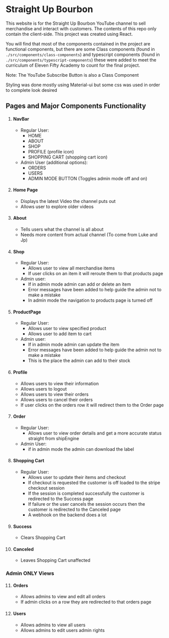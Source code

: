 # Straight Up Bourbon

This website is for the Straight Up Bourbon YouTube channel to sell merchandise and interact with customers. The contents of this repo only contain the client-side. This project was created using React.

You will find that most of the components contained in the project are functional components, but there are some Class components (found in `./src/components/class-components`) and typescript components (found in `./src/components/typescript-components`) these were added to meet the curriculum of Eleven Fifty Academy to count for the final project.

Note: The YouTube Subscribe Button is also a Class Component

Styling was done mostly using Material-ui but some css was used in order to complete look desired

## Pages and Major Components Functionality

1. #### NavBar

   - Regular User:
     - HOME
     - ABOUT
     - SHOP
     - PROFILE (profile icon)
     - SHOPPING CART (shopping cart icon)
   - Admin User (additional options):
     - ORDERS
     - USERS
     - ADMIN MODE BUTTON (Toggles admin mode off and on)

2. #### Home Page

   - Displays the latest Video the channel puts out
   - Allows user to explore older videos

3. #### About

   - Tells users what the channel is all about
   - Needs more content from actual channel (To come from Luke and Jp)

4. #### Shop

   - Regular User:
     - Allows user to view all merchandise items
     - If user clicks on an item it will reroute them to that products page
   - Admin user:
     - If in admin mode admin can add or delete an item
     - Error messages have been added to help guide the admin not to make a mistake
     - In admin mode the navigation to products page is turned off

5. #### ProductPage

   - Regular User:
     - Allows user to view specified product
     - Allows user to add item to cart
   - Admin user:
     - If in admin mode admin can update the item
     - Error messages have been added to help guide the admin not to make a mistake
     - This is the place the admin can add to their stock

6. #### Profile

   - Allows users to view their information
   - Allows users to logout
   - Allows users to view their orders
   - Allows users to cancel their orders
   - If user clicks on the orders row it will redirect them to the Order page

7. #### Order

   - Regular User:
     - Allows user to view order details and get a more accurate status straight from shipEngine
   - Admin User:
     - if in admin mode the admin can download the label

8. #### Shopping Cart

   - Regular User:
     - Allows user to update their items and checkout
     - If checkout is requested the customer is off loaded to the stripe checkout session
     - If the session is completed successfully the customer is redirected to the Success page
     - If failure or the user cancels the session occurs then the customer is redirected to the Canceled page
     - A webhook on the backend does a lot

9. #### Success

   - Clears Shopping Cart

10. #### Canceled

    - Leaves Shopping Cart unaffected

### Admin **ONLY** Views

11. #### Orders

    - Allows admins to view and edit all orders
    - If admin clicks on a row they are redirected to that orders page

12. #### Users

    - Allows admins to view all users
    - Allows admins to edit users admin rights
